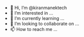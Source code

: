 - 👋 Hi, I’m @kiranmanektech
- 👀 I’m interested in ...
- 🌱 I’m currently learning ...
- 💞️ I’m looking to collaborate on ...
- 📫 How to reach me ...

<!---
kiranmanektech/kiranmanektech is a ✨ special ✨ repository because its `README.md` (this file) appears on your GitHub profile.
You can click the Preview link to take a look at your changes.
--->
